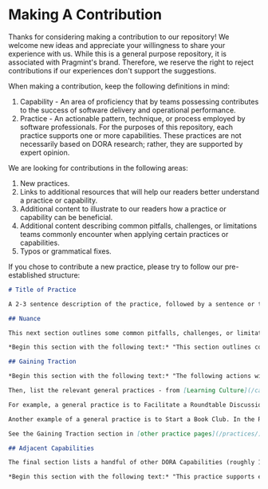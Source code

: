 # Making A Contribution

Thanks for considering making a contribution to our repository! We welcome new ideas and appreciate your willingness to share your experience with us. While this is a general purpose repository, it is associated with Pragmint's brand. Therefore, we reserve the right to reject contributions if our experiences don't support the suggestions.

When making a contribution, keep the following definitions in mind:

1. Capability - An area of proficiency that by teams possessing contributes to the success of software delivery and operational performance.
2. Practice - An actionable pattern, technique, or process employed by software professionals. For the purposes of this repository, each practice supports one or more capabilities. These practices are not necessarily based on DORA research; rather, they are supported by expert opinion.

We are looking for contributions in the following areas:

1. New practices.
2. Links to additional resources that will help our readers better understand a practice or capability.
3. Additional content to illustrate to our readers how a practice or capability can be beneficial.
4. Additional content describing common pitfalls, challenges, or limitations teams commonly encounter when applying certain practices or capabilities.
5. Typos or grammatical fixes.

If you chose to contribute a new practice, please try to follow our pre-established structure:

```markdown
# Title of Practice

A 2-3 sentence description of the practice, followed by a sentence or two describing the main benefits of adopting this practice. Try to keep the text brief, relatable, and motivational. Our audience wants a quick read. The writing style should be conversational, not academic; the details should be higher level (think overview or summary), not too technical.

## Nuance

This next section outlines some common pitfalls, challenges, or limitations that teams commonly encounter when adopting this practice (roughly 3-5). Each nuance should have a title (styled as a subhead) and a brief description (3-5 sentences).

*Begin this section with the following text:* "This section outlines common pitfalls, challenges, or limitations teams commonly encounter when applying this practice. The goal here is not to discourage you. Rather, the goal is to arm you with the appropriate context so that you can make an informed decision about when and how to implement the practice with your team(s)."

## Gaining Traction

*Begin this section with the following text:* "The following actions will help your team implement this practice." 

Then, list the relevant general practices - from [Learning Culture](/capabilities/learning-culture.md) - and how to put those general practices to use by adding specifics such as talking points, demonstration instructions, roundtable discussion prompts, and links to external resources. 

For example, a general practice is to Facilitate a Roundtable Discussion. In the Run Pair Programming Sessions practice, we elaborate on how to facilitate a roundtable discussion by listing specific discussion prompts related to pair programming such as, "How frequently do we engage in pair programming sessions, and are they integrated into our regular workflow?" 

Another example of a general practice is to Start a Book Club. In the Reduce Coupling Between Abstractions practice, we list specific books that can help put this practice to use such as "Refactoring" by Martin Fowler and "Clean Architecture" by Robert C. Martin.

See the Gaining Traction section in [other practice pages](/practices/) for more examples.

## Adjacent Capabilities

The final section lists a handful of other DORA Capabilities (roughly 1-4) that are related to the Practice, either because they're similar or because you need one to accomplish the other. Each Capability should have a title (styled as a subhead) and brief description (2-4 sentences). The title should be an  existing, linked DORA Capability from the repository.

*Begin this section with the following text:* "This practice supports enhanced performance in the following capabilities."
```
